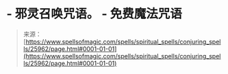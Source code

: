 <!--yml

category: 未分类

日期：2024-06-12 19:13:18

-->

# -   邪灵召唤咒语。 - 免费魔法咒语

> 来源：[https://www.spellsofmagic.com/spells/spiritual_spells/conjuring_spells/25962/page.html#0001-01-01](https://www.spellsofmagic.com/spells/spiritual_spells/conjuring_spells/25962/page.html#0001-01-01)
